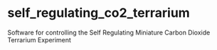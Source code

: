 # self_regulating_co2_terrarium
Software for controlling the Self Regulating Miniature Carbon Dioxide Terrarium Experiment
